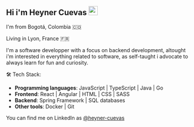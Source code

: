 ## Hi i'm Heyner Cuevas <img src="https://media.tenor.com/nebZyl8oN7IAAAAi/wave-hello.gif" style="width: 25px;" />

I'm from Bogotá, Colombia 🇨🇴

Living in Lyon, France 🇫🇷

I'm a software developper with a focus on backend development, altought i'm interested in everything related to software, as self-taught i advocate to always learn for fun and curiosity.


🛠️ Tech Stack:
- **Programming languages**: JavaScript | TypeScript | Java | Go
- **Frontend**: React | Angular | HTML | CSS | SASS
- **Backend**: Spring Framework | SQL databases
- **Other tools**: Docker | Git

You can find me on LinkedIn as [@heyner-cuevas](https://linkedin.com/in/heyner-cuevas) 




